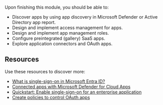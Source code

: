 Upon finishing this module, you should be able to:

- Discover apps by using app discovery in Microsoft Defender or Active Directory app report.
- Design and implement access management for apps.
- Design and implement app management roles.
- Configure preintegrated (gallery) SaaS apps.
- Explore application connectors and OAuth apps.

## Resources

Use these resources to discover more:

- [What is single-sign-on in Microsoft Entra ID?](/entra/identity/enterprise-apps/what-is-single-sign-on)
- [Connected apps with Microsoft Defender for Cloud Apps](/defender-cloud-apps/enable-instant-visibility-protection-and-governance-actions-for-your-apps)
- [Quickstart: Enable single-sign-on for an enterprise application](/entra/identity/enterprise-apps/add-application-portal-setup-sso)
- [Create policies to control OAuth apps](/defender-cloud-apps/app-permission-policy)
